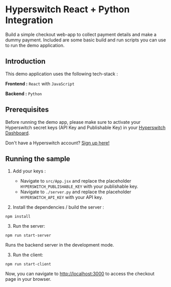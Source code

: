 # Hyperswitch React + Python Integration

Build a simple checkout web-app to collect payment details and make a dummy payment. Included are some basic build and run scripts you can use to run the demo application.

## Introduction

This demo application uses the following tech-stack :

**Frontend :** `React` with `JavaScript`

**Backend :** `Python`  

## Prerequisites

Before running the demo app, please make sure to activate your Hyperswitch secret keys (API Key and Publishable Key) in your [Hyperswitch Dashboard](https://app.hyperswitch.io/developers). 

Don't have a Hyperswitch account? [Sign up here!](https://app.hyperswitch.io/register) 

## Running the sample

1. Add your keys :
    - Navigate to `src/App.jsx` and replace the placeholder `HYPERSWITCH_PUBLISHABLE_KEY` with your publishable key.
    - Navigate to `./server.py` and replace the placeholder `HYPERSWITCH_API_KEY` with your API key.

2. Install the dependencies / build the server : 

~~~
npm install
~~~

3. Run the server:

~~~
npm run start-server
~~~

Runs the backend server in the development mode.

3. Run the client:

~~~
npm run start-client
~~~

Now, you can navigate to [http://localhost:3000](http://localhost:3000) to access the checkout page in your browser.
